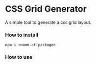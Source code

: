 # CSS Grid Generator

A simple tool to generate a css grid layout.

### How to install

`npm i <name-of-package>`


### How to use 

